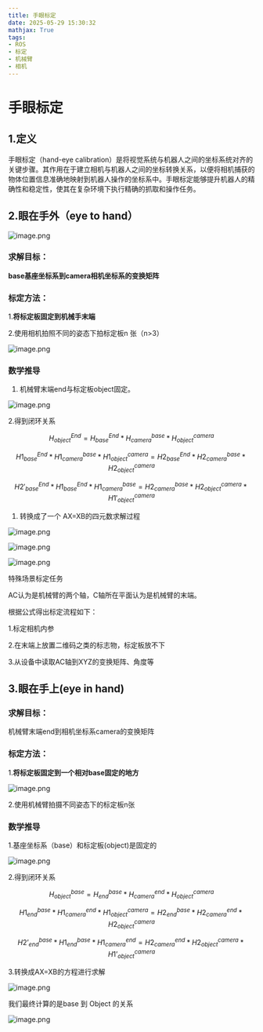 ```yaml
---
title: 手眼标定
date: 2025-05-29 15:30:32
mathjax: True
tags:
- ROS
- 标定
- 机械臂
- 相机
---
```


# 手眼标定

## 1.定义

手眼标定（hand-eye calibration）是将视觉系统与机器人之间的坐标系统对齐的关键步骤。其作用在于建立相机与机器人之间的坐标转换关系，以便将相机捕获的物体位置信息准确地映射到机器人操作的坐标系中。手眼标定能够提升机器人的精确性和稳定性，使其在复杂环境下执行精确的抓取和操作任务。

## 2.眼在手外（eye to hand）

![image.png](/images/eye-handcalib/image.png)

### 求解目标：

 **base基座坐标系到camera相机坐标系的变换矩阵**

### 标定方法：

1.**将标定板固定到机械手末端**

2.使用相机拍照不同的姿态下拍标定板n 张（n>3）

![image.png](/images/eye-handcalib/image%201.png)

### 数学推导

1. 机械臂末端end与标定板object固定。

![image.png](/images/eye-handcalib/image%202.png)

2.得到闭环关系

$$
H^{End}_{object} = H^{End}_{base} * H^{base}_{camera} * H^{camera}_{object}
$$

$$
H1^{End}_{base} * H1^{base}_{camera} * H1^{camera}_{object} = H2^{End}_{base} * H2^{base}_{camera} * H2^{camera}_{object}
$$

$$
H2'^{End}_{base} * H1^{End}_{base} * H1^{base}_{camera} = H2^{base}_{camera} * H2^{camera}_{object} * H1'^{camera}_{object}
$$

1. 转换成了一个  AX=XB的四元数求解过程

![image.png](/images/eye-handcalib/image%203.png)

![image.png](/images/eye-handcalib/image%204.png)

![image.png](/images/eye-handcalib/image%205.png)

特殊场景标定任务

AC认为是机械臂的两个轴，C轴所在平面认为是机械臂的末端。

根据公式得出标定流程如下：

1.标定相机内参

2.在末端上放置二维码之类的标志物，标定板放不下

3.从设备中读取AC轴到XYZ的变换矩阵、角度等

## 3.眼在手上(eye in hand)

### 求解目标：

机械臂末端end到相机坐标系camera的变换矩阵

### 标定方法：

1.**将标定板固定到一个相对base固定的地方**

![image.png](/images/eye-handcalib/image%206.png)

2.使用机械臂拍摄不同姿态下的标定板n张

### 数学推导

1.基座坐标系（base）和标定板(object)是固定的

![image.png](/images/eye-handcalib/image%207.png)

2.得到闭环关系

$$
H^{base}_{object} = H^{base}_{end} * H^{end}_{camera} * H^{camera}_{object}
$$

$$
 H1^{base}_{end} * H1^{end}_{camera} * H1^{camera}_{object} =  H2^{base}_{end} * H2^{end}_{camera} * H2^{camera}_{object}
$$

$$
 H2’^{base}_{end} * H1^{base}_{end} * H1^{end}_{camera} = H2^{end}_{camera} * H2^{camera}_{object} * H1’^{camera}_{object} 
$$

3.转换成AX=XB的方程进行求解

![image.png](/images/eye-handcalib/image%208.png)

我们最终计算的是base 到 Object 的关系

![image.png](/images/eye-handcalib/image%209.png)